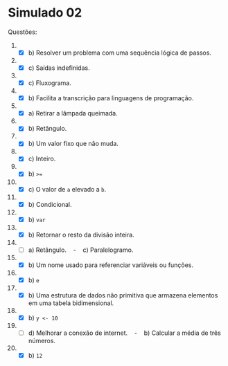 # Simulado 02

Questões:

1. - [x] b) Resolver um problema com uma sequência lógica de passos.

2. - [x] c) Saídas indefinidas.

3. - [x] c) Fluxograma.

4. - [x] b) Facilita a transcrição para linguagens de programação.

5. - [x] a) Retirar a lâmpada queimada.

6. - [x] b) Retângulo.

7. - [x] b) Um valor fixo que não muda.

8. - [x] c) Inteiro.

9. - [x] b) `>=`

10. - [x] c) O valor de `a` elevado a `b`.

11. - [x] b) Condicional.

12. - [x] b) `var`

13. - [x] b) Retornar o resto da divisão inteira.

14. - [ ] a) Retângulo.    -    c) Paralelogramo.

15. - [x] b) Um nome usado para referenciar variáveis ou funções.

16. - [x] b) `e`

17. - [x] b) Uma estrutura de dados não primitiva que armazena elementos em uma tabela bidimensional.

18. - [x] b) `y <- 10`

19. - [ ] d) Melhorar a conexão de internet.    -    b) Calcular a média de três números.

20. - [x] b) `12`
